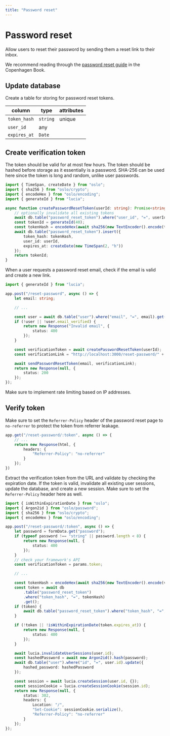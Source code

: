 ```yaml
---
title: "Password reset"
---
```


# Password reset

Allow users to reset their password by sending them a reset link to their inbox.

We recommend reading through the [password reset guide](https://thecopenhagenbook.com/password-reset) in the Copenhagen Book.

## Update database

Create a table for storing for password reset tokens.

| column       | type     | attributes |
| ------------ | -------- | ---------- |
| `token_hash` | `string` | unique     |
| `user_id`    | any      |            |
| `expires_at` | `Date`   |            |

## Create verification token

The token should be valid for at most few hours. The token should be hashed before storage as it essentially is a password. SHA-256 can be used here since the token is long and random, unlike user passwords.

```ts
import { TimeSpan, createDate } from "oslo";
import { sha256 } from "oslo/crypto";
import { encodeHex } from "oslo/encoding";
import { generateId } from "lucia";

async function createPasswordResetToken(userId: string): Promise<string> {
	// optionally invalidate all existing tokens
	await db.table("password_reset_token").where("user_id", "=", userId).deleteAll();
	const tokenId = generateId(40);
	const tokenHash = encodeHex(await sha256(new TextEncoder().encode(tokenId)));
	await db.table("password_reset_token").insert({
		token_hash: tokenHash,
		user_id: userId,
		expires_at: createDate(new TimeSpan(2, "h"))
	});
	return tokenId;
}
```

When a user requests a password reset email, check if the email is valid and create a new link.

```ts
import { generateId } from "lucia";

app.post("/reset-password", async () => {
	let email: string;

	// ...

	const user = await db.table("user").where("email", "=", email).get();
	if (!user || !user.email_verified) {
		return new Response("Invalid email", {
			status: 400
		});
	}

	const verificationToken = await createPasswordResetToken(userId);
	const verificationLink = "http://localhost:3000/reset-password/" + verificationToken;

	await sendPasswordResetToken(email, verificationLink);
	return new Response(null, {
		status: 200
	});
});
```

Make sure to implement rate limiting based on IP addresses.

## Verify token

Make sure to set the `Referrer-Policy` header of the password reset page to `no-referrer` to protect the token from referrer leakage.

```ts
app.get("/reset-password/:token", async () => {
	// ...
	return new Response(html, {
		headers: {
			"Referrer-Policy": "no-referrer"
		}
	});
})
```

Extract the verification token from the URL and validate by checking the expiration date. If the token is valid, invalidate all existing user sessions, update the database, and create a new session. Make sure to set the `Referrer-Policy` header here as well.

```ts
import { isWithinExpirationDate } from "oslo";
import { Argon2id } from "oslo/password";
import { sha256 } from "oslo/crypto";
import { encodeHex } from "oslo/encoding";

app.post("/reset-password/:token", async () => {
	let password = formData.get("password");
	if (typeof password !== "string" || password.length < 8) {
		return new Response(null, {
			status: 400
		});
	}
	// check your framework's API
	const verificationToken = params.token;

	// ...

	const tokenHash = encodeHex(await sha256(new TextEncoder().encode(verificationToken)));
	const token = await db
		.table("password_reset_token")
		.where("token_hash", "=", tokenHash)
		.get();
	if (token) {
		await db.table("password_reset_token").where("token_hash", "=", tokenHash).delete();
	}

	if (!token || !isWithinExpirationDate(token.expires_at)) {
		return new Response(null, {
			status: 400
		});
	}

	await lucia.invalidateUserSessions(user.id);
	const hashedPassword = await new Argon2id().hash(password);
	await db.table("user").where("id", "=", user.id).update({
		hashed_password: hashedPassword
	});

	const session = await lucia.createSession(user.id, {});
	const sessionCookie = lucia.createSessionCookie(session.id);
	return new Response(null, {
		status: 302,
		headers: {
			Location: "/",
			"Set-Cookie": sessionCookie.serialize(),
			"Referrer-Policy": "no-referrer"
		}
	});
});
```


